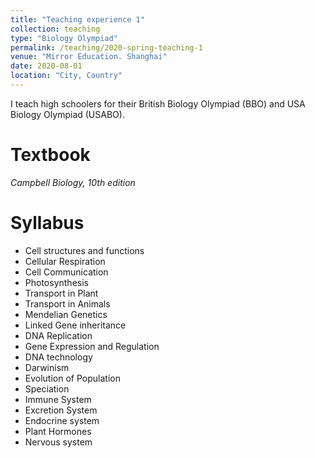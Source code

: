 ```yaml
---
title: "Teaching experience 1"
collection: teaching
type: "Biology Olympiad"
permalink: /teaching/2020-spring-teaching-1
venue: "Mirror Education. Shanghai"
date: 2020-08-01
location: "City, Country"
---
```

I teach high schoolers for their British Biology Olympiad (BBO) and USA Biology Olympiad (USABO).

Textbook
======
<i>Campbell Biology, 10th edition</i>

Syllabus
======
<ul>
<li>Cell structures and functions</li> 
<li>Cellular Respiration</li>
<li>Cell Communication</li>
<li>Photosynthesis</li>
<li>Transport in Plant</li>
<li>Transport in Animals</li>
<li>Mendelian Genetics</li>
<li>Linked Gene inheritance</li>
<li>DNA Replication</li>
<li>Gene Expression and Regulation</li>
<li>DNA technology</li>
<li>Darwinism</li> 
<li>Evolution of Population</li> 
<li>Speciation</li>
<li>Immune System</li>
<li>Excretion  System</li>
<li>Endocrine system</li>
<li>Plant Hormones</li>
<li>Nervous system</li>
</ul>
